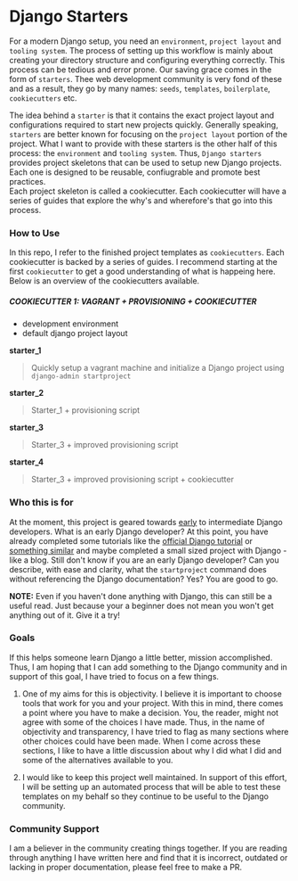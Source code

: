 # Django Starters

For a modern Django setup, you need an `environment`, `project layout` and `tooling system`.  The process of setting up this workflow is mainly about creating your directory structure and configuring everything correctly.  This process can be tedious and error prone.  Our saving grace comes in the form of `starters`.  Thee web development community is very fond of these and as a result, they go by many names:  `seeds`, `templates`, `boilerplate`, `cookiecutters` etc.    

The idea behind a `starter` is that it contains the exact project layout and configurations required to start new projects quickly.  Generally speaking, `starters` are better known for focusing on the `project layout` portion of the project.  What I want to provide with these starters is the other half of this process:  the `environment` and `tooling system`.  Thus, `Django starters` provides project skeletons that can be used to setup new Django projects.  Each one is designed to be reusable, confiugrable and promote best practices.     
Each project skeleton is called a cookiecutter.  Each cookiecutter will have a series of guides that explore the why's and wherefore's that go into this process.  

### How to Use

In this repo, I refer to the finished project templates as `cookiecutters`.  Each cookiecutter is backed by a series of guides.  I recommend starting at the first `cookiecutter`  to get a good understanding of what is happeing here.  Below is an overview of the cookiecutters available.


##### COOKIECUTTER 1:  VAGRANT + PROVISIONING + COOKIECUTTER

* development environment
* default django project layout

**starter_1**
> Quickly setup a vagrant machine and initialize a Django project using `django-admin startproject`

**starter_2**
> Starter_1 + provisioning script

**starter_3**
> Starter_3 + improved provisioning script

**starter_4**
> Starter_3 + improved provisioning script + cookiecutter


### Who this is for

At the moment, this project is geared towards <a href="http://zedshaw.com/2015/06/16/early-vs-beginning-coders/" target="_blank">early</a> to intermediate Django developers.  What is an early Django developer? At this point, you have already completed some tutorials like the <a href="https://docs.djangoproject.com/en/1.9/intro/tutorial01/" target="_blank">official Django tutorial</a> or <a href="http://tutorial.djangogirls.org/en/index.html" target="_blank">something similar</a> and maybe completed a small sized project with Django - like a blog.  Still don't know if you are an early Django developer?  Can you describe, with ease and clarity, what the `startproject` command does without referencing the Django documentation?  Yes?  You are good to go.

**NOTE:** Even if you haven't done anything with Django, this can still be a useful read.  Just because your a beginner does not mean you won't get anything out of it.  Give it a try!

### Goals

If this helps someone learn Django a little better, mission accomplished.  Thus, I am hoping that I can add something to the Django community and in support of this goal, I have tried to focus on a few things.

1.  One of my aims for this is objectivity.  I believe it is important to choose tools that work for you and your project.  With this in mind, there comes a point where you have to make a decision.  You, the reader, might not agree with some of the choices I have made.  Thus, in the name of objectivity and transparency, I have tried to flag as many sections where other choices could have been made.  When I come across these sections, I like to have a little discussion about why I did what I did and some of the alternatives available to you.

2.  I would like to keep this project well maintained.  In support of this effort, I will be setting up an automated process that will be able to test these templates on my behalf so they continue to be useful to the Django community.    

### Community Support

I am a believer in the community creating things together.  If you are reading through anything I have written here and find that it is incorrect, outdated or lacking in proper documentation, please feel free to make a PR.





